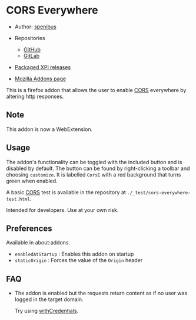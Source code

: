 CORS Everywhere
===============

- Author: [spenibus][1]

- Repositories
  - [GitHub][2]
  - [GitLab][3]

- [Packaged XPI releases][4]

- [Mozilla Addons page][5]


This is a firefox addon that allows the user to enable [CORS][6] everywhere by altering http responses.

Note
----

This addon is now a WebExtension.


Usage
-----

The addon's functionality can be toggled with the included button and is disabled by default.
The button can be found by right-clicking a toolbar and choosing `customize`.
It is labelled `CorsE` with a red background that turns green when enabled.

A basic [CORS][6] test is available in the repository at `./_test/cors-everywhere-test.html`.

Intended for developers. Use at your own risk.


Preferences
-----------

Available in about:addons.

- `enabledAtStartup` : Enables this addon on startup
- `staticOrigin`     : Forces the value of the `Origin` header


FAQ
---

 - The addon is enabled but the requests return content as if no user was logged in the target domain.

   Try using [withCredentials][8].




[1]: http://spenibus.net
[2]: https://github.com/spenibus/cors-everywhere-firefox-addon
[3]: https://gitlab.com/spenibus/cors-everywhere-firefox-addon
[4]: http://spenibus.net/files/gitbin/cors-everywhere-firefox-addon/
[5]: https://addons.mozilla.org/en-US/firefox/addon/cors-everywhere/
[6]: https://developer.mozilla.org/en-US/docs/Web/HTTP/Access_control_CORS
[7]: https://developer.mozilla.org/en-US/Add-ons/Overlay_Extensions/XUL_School/Intercepting_Page_Loads
[8]: https://developer.mozilla.org/en-US/docs/Web/API/XMLHttpRequest/withCredentials